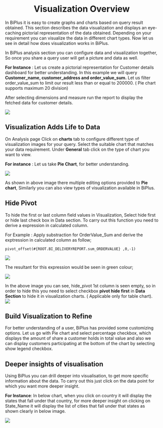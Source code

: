 
<center><h1>Visualization Overview</h1></center>

In BiPlus it is easy to create graphs and charts based on query result obtained. This section describes the data visualization and displays an eye-caching pictorial representation of the data obtained. Depending on your requirement you can visualize the data in different chart types. Now let us see in detail how does visualization works in BiPlus.

In BiPlus analysis section you can configure data and visualization together, So once you share a query user will get a picture and data as well.

**For Instance** : Let us create a pictorial representation for Customer details dashboard for better understanding. In this example we will query  **Customer_name, customer_address and order_value_sum.** Let us filter order_value_sum to limit our result less than or equal to 200000. ( Pie chart supports maximum 20 division)

After selecting dimensions and measure run the report to display the fetched data for customer details.

![
](https://raw.githubusercontent.com/sv18042016/fp1/b8aad43c522f9e3f211ee64e97819bb66b98ff81/images/full_vis1.png)


## Visualization Adds Life to Data

On Analysis page Click on **charts** tab to configure different type of visualization images for your query. Select the suitable chart that matches your data requirement.
Under **General** tab click on the type of chart you want to view.

**For instance** : Let us take **Pie Chart**, for better understanding.

![
](https://raw.githubusercontent.com/sv18042016/fp1/eafbc564010f8906e66589373f5039607a0e68b6/images/visu_pie_chart1.png)


As shown in above image there multiple editing options provided to **Pie chart**, Similarly you can also view types of visualization available in BiPlus.

## Hide Pivot

To hide the first or last column field values in Visualization, Select hide first or hide last check box in Data section.
To carry out this function you need to derive a expression in calculated column.

For Example : Apply substraction for OrderValue_Sum and derive the exptression in calculated column as follow;

```
pivot_offset(#{ROOT.BI_DELIVERYREPORT.sum_ORDERVALUE} ,0,-1)
```
![
](https://raw.githubusercontent.com/sv18042016/fp1/f5065fab3212580100d2bb0d06de4bd7085f18a7/images/hide_pivot1.png)

The resultant for this expression would be seen in green colour;

![
](https://raw.githubusercontent.com/sv18042016/fp1/3be153bc7e175559809c6c873dcb281c2a8e5783/images/hide_pivot2.png)

In the above image you can see, hide_pivot 1st column is seen empty, so in order to hide this you need to select checkbox **pivot hide first** in **Data Section** to hide it in visualization charts. ( Applicable only for table chart). 
![
](https://raw.githubusercontent.com/sv18042016/fp1/3be153bc7e175559809c6c873dcb281c2a8e5783/images/hide_pivot3.png)


## Build Visualization to Refine

For better understanding of a user,
 BiPlus has provided some customizing options. Let us go with Pie chart and select percentage checkbox, which displays the amount of share a customer holds in total value and also we can display customers participating at the bottom of the chart by selecting show legend checkbox.

## Deeper insights of visualisation

Using BiPlus you can drill deeper into visualisation, to get more specific information about the data. To carry out this just click on the data point for which you want more deeper insight.

**For Instance**: In below chart, when you click on country it will display the states that fall under that country, for more deeper insight on clicking on State_Name it will display the list of cities that fall under that states as shown clearly in below image.

![
](https://raw.githubusercontent.com/sv18042016/fp1/bd51433e92663a090ee5049d77c52fdbb36a2fa3/images/drill_visu.png)
<!--stackedit_data:
eyJoaXN0b3J5IjpbMTU1MzI5ODM1LC02NDE4NDIyMjMsMjM1MD
YxOTIzLC0xNzAzMzE5MDEzLDE3MzQ4MzcwNjddfQ==
-->